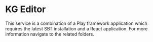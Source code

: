 # KG Editor

This service is a combination of a Play framework application which requires the latest SBT installation and a React application. For more information navigate to the related folders.